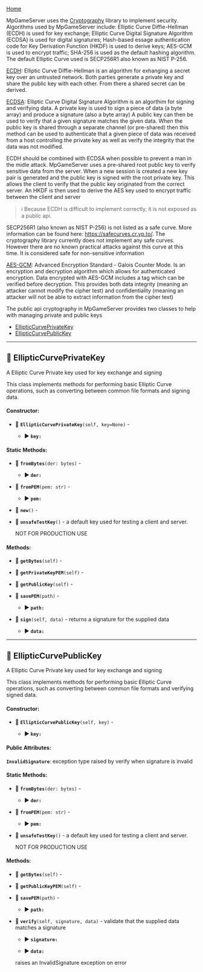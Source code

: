 [Home](../README.md)




MpGameServer uses the [Cryptography](https://cryptography.io) library to implement security.
Algorithms used by MpGameServer include: Elliptic Curve Diffie-Hellman (ECDH) is used for key exchange;
Elliptic Curve Digital Signature Algorithm (ECDSA) is used for digital signatures;
Hash-based essage authentication code for Key Derivation Function (HKDF) is used to derive keys;
AES-GCM is used to encrypt traffic;
SHA-256 is used as the default hashing algorithm.
The default Elliptic Curve used is SECP256R1 also known as NIST P-256.

[ECDH](https://en.wikipedia.org/wiki/Elliptic-curve_Diffie%E2%80%93Hellman): Elliptic Curve Diffie-Hellman is an algorithm for exhanging a secret key over an untrusted network.
Both parties generate a private key and share the public key with each other. From there a shared
secret can be derived.

[ECDSA](https://en.wikipedia.org/wiki/Elliptic_Curve_Digital_Signature_Algorithm): Elliptic Curve Digital Signature Algorithm is an algorthim for signing and verifying data.
A private key is used to sign a piece of data (a byte array) and produce a signature (also a byte array)
A public key can then be used to verify that a given signature matches the given data. When the
public key is shared through a separate channel (or pre-shared) then this method can be used
to authenticate that a given piece of data was received from a host controlling the private key
as well as verify the integrity that the data was not modified.

ECDH should be combined with ECDSA when possible to prevent a man in the midle attack.
MpGameServer uses a pre-shared root public key to verify sensitive data from the server.
When a new session is created a new key pair is generated and the public key is signed
with the root private key. This allows the client to verify that the public key
originated from the correct server. An HKDF is then used to derive the AES key used to encrypt
traffic between the client and server

> :information_source: Because ECDH is difficult to implement correctly, it is not exposed as a public api.

SECP256R1 (also known as NIST P-256) is not listed as a safe curve.
More information can be found here: https://safecurves.cr.yp.to/.
The cryptography library currently does not implement any safe curves.
However there are no known practical attacks against this curve at this time.
It is considered safe for non-sensitive information

[AES-GCM](https://en.wikipedia.org/wiki/Galois/Counter_Mode): Advanced Encryption Standard - Galois Counter Mode.
Is an encryption and decryption algorithm which allows for authenticated encryption.
Data encrypted with AES-GCM includes a tag which can be verified before decryption.
This provides both data integrity (meaning an attacker cannot modify the cipher test) and confidentiality (meaning an attacker
will not be able to extract information from the cipher text)

The public api cryptography in MpGameServer provides two classes to help with managing private and public keys

* [EllipticCurvePrivateKey](#ellipticcurveprivatekey)
* [EllipticCurvePublicKey](#ellipticcurvepublickey)
---
## :large_blue_diamond: EllipticCurvePrivateKey
A Elliptic Curve Private key used for key exchange and signing

This class implements methods for performing basic Elliptic Curve operations, such as converting between common file formats and signing data.




#### Constructor:

* :small_blue_diamond: **`EllipticCurvePrivateKey`**`(self, key=None)` - 

  * **:arrow_forward: `key:`** 

#### Static Methods:

* :small_blue_diamond: **`fromBytes`**`(der: bytes)` - 

  * **:arrow_forward: `der:`** 
* :small_blue_diamond: **`fromPEM`**`(pem: str)` - 

  * **:arrow_forward: `pem:`** 
* :small_blue_diamond: **`new`**`()` - 
* :small_blue_diamond: **`unsafeTestKey`**`()` - a default key used for testing a client and server.

  NOT FOR PRODUCTION USE

  


#### Methods:

* :small_blue_diamond: **`getBytes`**`(self)` - 
* :small_blue_diamond: **`getPrivateKeyPEM`**`(self)` - 
* :small_blue_diamond: **`getPublicKey`**`(self)` - 
* :small_blue_diamond: **`savePEM`**`(path)` - 

  * **:arrow_forward: `path:`** 
* :small_blue_diamond: **`sign`**`(self, data)` - returns a signature for the supplied data

  * **:arrow_forward: `data:`** 

  

---
## :large_blue_diamond: EllipticCurvePublicKey
A Elliptic Curve Private key used for key exchange and signing

This class implements methods for performing basic Elliptic Curve operations, such as converting between common file formats and verifying signed data.




#### Constructor:

* :small_blue_diamond: **`EllipticCurvePublicKey`**`(self, key)` - 

  * **:arrow_forward: `key:`** 

#### Public Attributes:

**`InvalidSignature`**: exception type raised by verify when signature is invalid


#### Static Methods:

* :small_blue_diamond: **`fromBytes`**`(der: bytes)` - 

  * **:arrow_forward: `der:`** 
* :small_blue_diamond: **`fromPEM`**`(pem: str)` - 

  * **:arrow_forward: `pem:`** 
* :small_blue_diamond: **`unsafeTestKey`**`()` - a default key used for testing a client and server.

  NOT FOR PRODUCTION USE

  


#### Methods:

* :small_blue_diamond: **`getBytes`**`(self)` - 
* :small_blue_diamond: **`getPublicKeyPEM`**`(self)` - 
* :small_blue_diamond: **`savePEM`**`(path)` - 

  * **:arrow_forward: `path:`** 
* :small_blue_diamond: **`verify`**`(self, signature, data)` - validate that the supplied data matches a signature

  * **:arrow_forward: `signature:`** 

  * **:arrow_forward: `data:`** 

  raises an InvalidSignature exception on error

  


